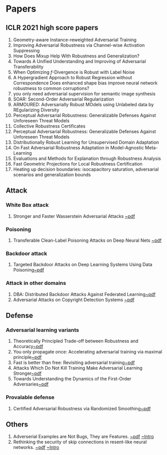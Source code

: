 # Papers
## ICLR 2021 high score papers
1. Geometry-aware Instance-reweighted Adversarial Training
2. Improving Adversarial Robustness via Channel-wise Activation Suppressing
3. How Does Mixup Help With Robustness and Generalization?
4. Towards A Unified Understanding and Improving of Adversarial Transferability
5. When Optimizing  $f$-Divergence is Robust with Label Noise
6. A Hypergradient Approach to Robust Regression without Correspondence
Does enhanced shape bias improve neural network robustness to common corruptions?
7. you only need adversarial supervision for semantic image synthesis
8. SOAR: Second-Order Adversarial Regularization
9. ARMOURED: Adversarially Robust MOdels using Unlabeled data by REgularizing Diversity 
10. Perceptual Adversarial Robustness: Generalizable Defenses Against Unforeseen Threat Models
11. Collective Robustness Certificates
12. Perceptual Adversarial Robustness: Generalizable Defenses Against Unforeseen Threat Models
13. Distributionally Robust Learning for Unsupervised Domain Adaptation
14. On Fast Adversarial Robustness Adaptation in Model-Agnostic Meta-Learning
15. Evaluations and Methods for Explanation through Robustness Analysis
16. Fast Geometric Projections for Local Robustness Certification
17. Heating up decision boundaries: isocapacitory saturation, adversarial scenarios and generalization bounds

## Attack
### White Box attack
1. Stronger and Faster Wasserstein Adversarial Attacks [~pdf](https://proceedings.icml.cc/static/paper_files/icml/2020/724-Paper.pdf)
### Poisoning
1. Transferable Clean-Label Poisoning Attacks on Deep Neural Nets
[~pdf](https://arxiv.org/pdf/1905.05897.pdf)
### Backdoor attack
1. Targeted Backdoor Attacks on Deep Learning Systems Using Data Poisoning[~pdf](https://arxiv.org/pdf/1712.05526.pdf?source=post_page---------------------------)
### Attack in other domains
1. DBA: Distributed Backdoor Attacks Against Federated Learning[~pdf](https://openreview.net/attachment?id=rkgyS0VFvr&name=original_pdf)
2. Adversarial Attacks on Copyright Detection Systems [~pdf](https://arxiv.org/pdf/1906.07153.pdf)

## Defense

### Adversarial learning variants
1. Theoretically Principled Trade-off between Robustness and Accuracy[~pdf](https://arxiv.org/pdf/1901.08573.pdf)
2. You only propagate once: Accelerating adversarial training via maximal principle[~pdf](http://papers.nips.cc/paper/8316-you-only-propagate-once-accelerating-adversarial-training-via-maximal-principle)
3. Fast is better than free: Revisiting adversarial training[~pdf](https://arxiv.org/pdf/2001.03994.pdf)
4. Attacks Which Do Not Kill Training Make Adversarial Learning Stronger[~pdf](https://arxiv.org/pdf/2002.11242.pdf)
5. Towards Understanding the Dynamics of the First-Order Adversaries[~pdf](https://proceedings.icml.cc/static/paper_files/icml/2020/1310-Paper.pdf)
### Provalable defense
1. Certified Adversarial Robustness via Randomized Smoothing[~pdf](https://arxiv.org/pdf/1902.02918.pdf)
## Others
1. Adverserial Examples are Not Bugs, They are Features.
[~pdf](https://arxiv.org/abs/1905.02175)  [~Intro](https://github.com/I-am-Bot/Papers/blob/master/1.md)
2. Rethinking the security of skip connections in resent-like neural networks.
[~pdf](https://openreview.net/pdf?id=BJlRs34Fvr)  [~Intro](https://github.com/I-am-Bot/Papers/blob/master/Rethinking%20the%20security%20of%20skip%20connections%20in%20resent-like%20neural%20networks.md)

